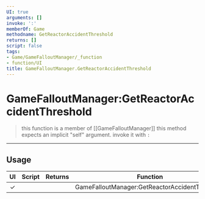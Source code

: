 ```yaml
---
UI: true
arguments: []
invoke: ':'
memberOf: Game
methodname: GetReactorAccidentThreshold
returns: []
script: false
tags:
- Game/GameFalloutManager/_function
- function/UI
title: GameFalloutManager.GetReactorAccidentThreshold
---
```

# GameFalloutManager:GetReactorAccidentThreshold
> this function is a member of [[GameFalloutManager]]
> this method expects an implicit "self" argument. invoke it with `:`
-----
## Usage
|  UI | Script | Returns | Function | Arguments |
|:---:|:------:|-------:|:--------:|:---------|
|✓| ||GameFalloutManager:GetReactorAccidentThreshold||

